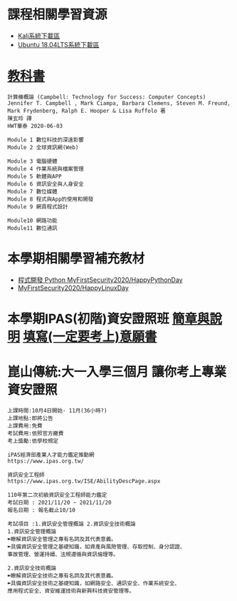 # 課程相關學習資源

- [Kali系統下載區](https://drive.google.com/file/d/1awLNHsJKgga2W0XFycnBmPEgzx4221Wi/view?usp=sharing)
- [Ubuntu 18.04LTS系統下載區](https://drive.google.com/file/d/1QPy_Ztk5Gl1ZkHRRCCytEJRem0KjItOw/view?usp=sharing)

# [教科書](https://www.tenlong.com.tw/products/9789579282666)
```
計算機概論 (Campbell: Technology for Success: Computer Concepts)
Jennifer T. Campbell , Mark Ciampa, Barbara Clemens, Steven M. Freund, Mark Frydenberg, Ralph E. Hooper & Lisa Ruffolo 著 
陳玄玲 譯
HWT華泰 2020-06-03
```
```
Module 1 數位科技的深遠影響
Module 2 全球資訊網(Web)

Module 3 電腦硬體
Module 4 作業系統與檔案管理
Module 5 軟體與APP
Module 6 資訊安全與人身安全
Module 7 數位媒體
Module 8 程式與App的使用和開發
Module 9 網頁程式設計

Module10 網路功能
Module11 數位通訊
```
# 本學期相關學習補充教材
- [程式開發 Python MyFirstSecurity2020/HappyPythonDay](https://github.com/MyFirstSecurity2020/HappyPythonDay)
- [MyFirstSecurity2020/HappyLinuxDay](https://github.com/MyFirstSecurity2020/HappyLinuxDay)

# 本學期IPAS(初階)資安證照班 [簡章與說明](https://www.ipas.org.tw/ISE/AbilityBriefingList.aspx) [填寫(一定要考上)意願書]()
# 崑山傳統:大一入學三個月  讓你考上專業資安證照
```
上課時間:10月4日開始- 11月(36小時?)
上課地點:即將公告
上課費用:免費 
考試費用:依照官方繳費
考上獎勵:依學校規定

iPAS經濟部產業人才能力鑑定推動網
https://www.ipas.org.tw/

資訊安全工程師
https://www.ipas.org.tw/ISE/AbilityDescPage.aspx

110年第二次初級資訊安全工程師能力鑑定
考試日期 : 2021/11/20 ~ 2021/11/20
報名日期 : 報名截止10/10

考試項目 :1.資訊安全管理概論 2.資訊安全技術概論
1.資訊安全管理概論
➽瞭解資訊安全管理之專有名詞及其代表意義。
➽具備資訊安全管理之基礎知識，如資產與風險管理、存取控制、身分認證、
事故管理、營運持續、法規遵循與資訊倫理等。

2.資訊安全技術概論
➽瞭解資訊安全技術之專有名詞及其代表意義。
➽具備資訊安全技術之基礎知識，如網路安全、通訊安全、作業系統安全、
應用程式安全、資安維運技術與新興科技資安管理等。
```
